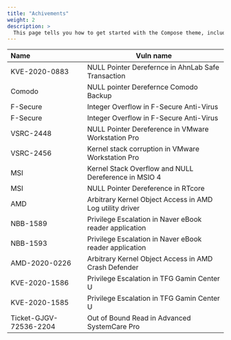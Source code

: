 ```yaml
---
title: "Achivements"
weight: 2
description: >
  This page tells you how to get started with the Compose theme, including installation and basic configuration.
---
```

| Name | Vuln name |
|:---- | ---- |
| KVE-2020-0883 | NULL Pointer Derefernce in AhnLab Safe Transaction |
| Comodo | NULL pointer Derefernce Comodo Backup |
| F-Secure | Integer Overflow in F-Secure Anti-Virus |
| F-Secure | Integer Overflow in F-Secure Anti-Virus |
| VSRC-2448 | NULL Pointer Dereference in VMware Workstation Pro |
| VSRC-2456 | Kernel stack corruption in VMware Workstation Pro |
| MSI | Kernel Stack Overflow and NULL Dereference in MSIO 4 | 
| MSI | NULL Pointer Dereference in RTcore | 
| AMD |  Arbitrary Kernel Object Access in AMD Log utility driver |
| NBB-1589 | Privilege Escalation in Naver eBook reader application |
| NBB-1593 | Privilege Escalation in Naver eBook reader application |
| AMD-2020-0226 | Arbitrary Kernel Object Access in AMD Crash Defender |
| KVE-2020-1586 | Privilege Escalation in TFG Gamin Center U |
| KVE-2020-1585 | Privilege Escalation in TFG Gamin Center U |
| Ticket-GJGV-72536-2204 | Out of Bound Read in Advanced SystemCare Pro |
